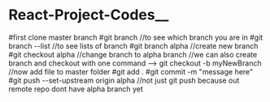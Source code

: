 # React-Project-Codes__
#first clone master branch
#git branch       //to see which branch you are in      #git branch --list    //to see lists of branch
#git branch alpha    //create new branch
#git checkout alpha     //change branch to alpha branch     //we can also create branch and checkout with one command --> git checkout -b myNewBranch
//now add file to master folder 
#git add .
#git commit -m "message here"
#git push --set-upstream origin alpha         //not just git push because out remote repo dont have alpha branch yet


